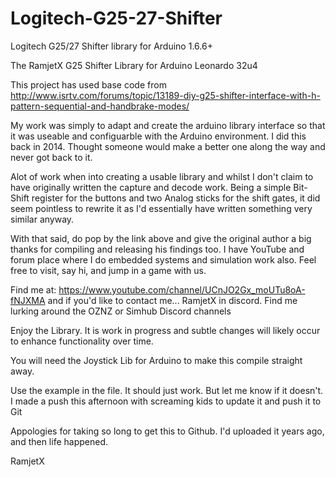 # Logitech-G25-27-Shifter
Logitech G25/27 Shifter library for Arduino 1.6.6+


   The RamjetX G25 Shifter Library for Arduino Leonardo 32u4

   This project has used base code from http://www.isrtv.com/forums/topic/13189-diy-g25-shifter-interface-with-h-pattern-sequential-and-handbrake-modes/

   My work was simply to adapt and create the arduino library interface so that it was useable and configuarble with the
   Arduino environment. I did this back in 2014. Thought someone would make a better one along the way and never got back to it.

   Alot of work when into creating a usable library and whilst I don't claim to have originally written the capture and
   decode work. Being a simple Bit-Shift register for the buttons and two Analog sticks for the shift gates, it did seem
   pointless to rewrite it as I'd essentially have written something very similar anyway. 

   With that said, do pop by the link above and give the original author a big thanks for compiling and releasing his findings too.
   I have YouTube and forum place where I do embedded systems and simulation work also. Feel free to visit, say hi, and jump in a game
   with us.

   Find me at:
   https://www.youtube.com/channel/UCnJO2Gx_moUTu8oA-fNJXMA
   and if you'd like to contact me... RamjetX in discord. Find me lurking around the OZNZ or Simhub Discord channels

   Enjoy the Library. It is work in progress and subtle changes will likely occur to enhance functionality over time.
   
   You will need the Joystick Lib for Arduino to make this compile straight away. 
   
   Use the example in the file. It should just work. But let me know if it doesn't. I made a push this afternoon with screaming kids to update it and push it to Git
   
   Appologies for taking so long to get this to Github. I'd uploaded it years ago, and then life happened. 

   RamjetX
